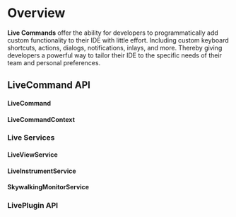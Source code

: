 # Overview

**Live Commands** offer the ability for developers to programmatically add custom functionality to their IDE with little effort. Including custom keyboard shortcuts, actions, dialogs, notifications, inlays, and more. Thereby giving developers a powerful way to tailor their IDE to the specific needs of their team and personal preferences. 



## LiveCommand API

#### LiveCommand
#### LiveCommandContext

### Live Services
#### LiveViewService
#### LiveInstrumentService
#### SkywalkingMonitorService

### LivePlugin API
